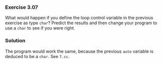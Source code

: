 ### Exercise 3.07

What would happen if you define the loop control variable in the previous
exercise as type `char`? Predict the results and then change your program to use
a `char` to see if you were right.

### Solution

The program would work the same, because the previous `auto` variable is deduced
to be a `char`. See `7.cc`.
